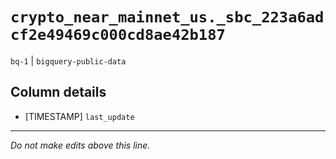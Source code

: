 # `crypto_near_mainnet_us._sbc_223a6adcf2e49469c000cd8ae42b187`
`bq-1` | `bigquery-public-data`

## Column details
* [TIMESTAMP] `last_update`

-------------------------------------------------------------------------------
*Do not make edits above this line.*
